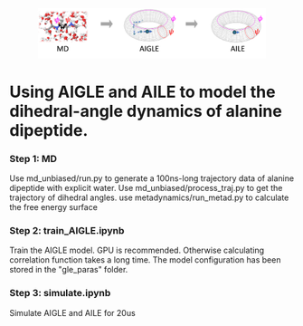 <p align="center" >
  <img width="80%" src="alanine.png" />
</p>

# Using AIGLE and AILE to model the dihedral-angle dynamics of alanine dipeptide.

### Step 1: MD
Use md_unbiased/run.py to generate a 100ns-long trajectory data of alanine dipeptide with explicit water.
Use md_unbiased/process_traj.py to get the trajectory of dihedral angles.
use metadynamics/run_metad.py to calculate the free energy surface

### Step 2: train_AIGLE.ipynb
Train the AIGLE model. GPU is recommended. Otherwise calculating correlation function takes a long time.
The model configuration has been stored in the "gle_paras" folder.

### Step 3: simulate.ipynb
Simulate AIGLE and AILE for 20us

